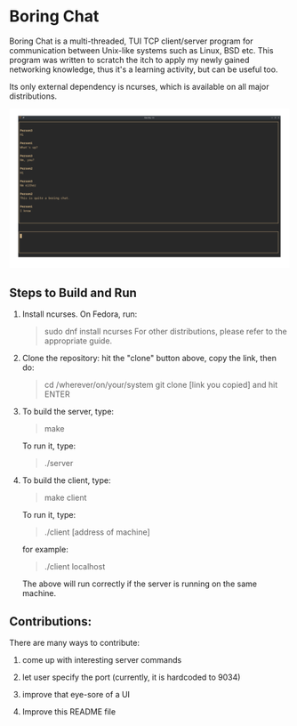 # Boring Chat

Boring Chat is a multi-threaded, TUI TCP client/server program for communication between Unix-like systems such as Linux, BSD etc. This program was written to scratch the itch to apply my newly gained networking knowledge, thus it's a learning activity, but can be useful too.

Its only external dependency is ncurses, which is available on all major distributions.

![BoringChat](resources/BORINGCHAT.png)

## Steps to Build and Run

1. Install ncurses. On Fedora, run:
    > sudo dnf install ncurses
    For other distributions, please refer to the appropriate guide.

2. Clone the repository: hit the "clone" button above, copy the link, then do:
    > cd /wherever/on/your/system
    > git clone [link you copied]
    and hit ENTER

3. To build the server, type:
    > make

    To run it, type:
    > ./server

4. To build the client, type:
    > make client

    To run it, type:
    > ./client [address of machine]

    for example:
    > ./client localhost
    
    The above will run correctly if the server is running on the same machine.

## Contributions:

There are many ways to contribute:

1. come up with interesting server commands

2. let user specify the port (currently, it is hardcoded to 9034)

3. improve that eye-sore of a UI

4. Improve this README file